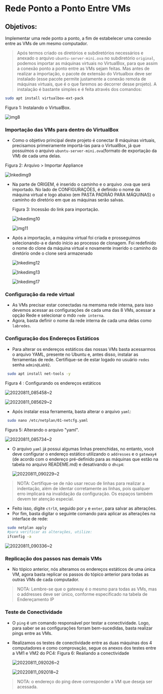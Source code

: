 # Rede Ponto a Ponto Entre VMs 

## Objetivos:
Implementar uma rede ponto a ponto, a fim de estabelecer uma conexão entre as VMs de um mesmo computador.

> Após termos criado os diretórios e subdiretórios necessários e anexado o arquivo ```ubuntu-server-mini.ova``` no subdiretório ```original```, podemos importar as máquinas virtuais no VirtualBox, para que assim a conexão ponto a ponto entre as VMs sejam feitas. Mas antes de realizar a importação, o pacote de extensão do Virtualbox deve ser instalado (esse pacote permite justamente a conexão remota de máquinas virtuais, que é o que faremos ao decorrer desse projeto). A instalação é bastante simples e é feita através dos comandos:
```bash
sudo apt install virtualbox-ext-pack
```

Figura 1: Instalando o VirtualBox.

![img8](https://user-images.githubusercontent.com/80183918/185101387-c33e7674-53ab-44cd-9aae-93adf68d3ad7.png)


### Importação das VMs para dentro do VirtualBox


* Como o objetivo principal deste projeto é conectar 8 máquinas virtuais, precisamos primeiramente importá-las para o VirtualBox, já que possuímos o arquivo ```ubuntu-server-mini.ova```(formato de exportação da VM) de cada uma delas.

 Figura 2:  Arquivo > Importar Appliance 

   ![Inkedimg9](https://user-images.githubusercontent.com/80183918/185103492-6f1d74ac-7414-4bb4-aa27-b5a3c20e6593.jpg)
 * Na parte de ORIGEM, é inserido o caminho e o arquivo .ova que será importado. No lado de CONFIGURAÇÕES, é definido o nome da máquina virtual e logo abaixo (em PASTA PADRÃO PARA MÁQUINAS) o caminho do diretório em que as máquinas serão salvas.
 
    Figura 3: Incessão do link para importação.
 
    ![Inkedimg10](https://user-images.githubusercontent.com/80183918/185105820-5e2b0325-9b95-4e15-a775-a00b0dcc352c.jpg)
 
    ![img11](https://user-images.githubusercontent.com/80183918/185108262-51d8d28d-e9f5-4648-86a6-fd51660727fe.png)

  * Após a importação, a máquina virtual foi criada e prosseguimos selecionando-a e dando início ao processo de clonagem. Foi redefinido o nome do clone da máquina virtual e novamente inserido o caminho do diretório onde o clone será armazenado
 
    ![Inkedimg12](https://user-images.githubusercontent.com/80183918/185109484-53bb853e-14a2-475d-918b-d9eb3511d051.jpg)
    
    ![Inkedimg13](https://user-images.githubusercontent.com/80183918/185110148-8509b712-d0d6-4455-8583-91596a3f038d.jpg)
    
    ![Inkedimg17](https://user-images.githubusercontent.com/80183918/185111619-cbade523-abac-4045-a388-e3f3e045aa23.jpg)
  
### Configuração da rede virtual
* As VMs precisar estar conectadas na memsma rede interna, para isso devemos acessar as configurações de cada uma das 8 VMs, acessar a opção Rede e selecionar o mdo ```rede interna```.
* Agora, basta definir o nome da rede interna de cada uma delas como ```labredes```. 

### Configuração dos Endereços Estáticos 

* Para alterar os endereços estáticos das nossas VMs basta acessarmos o arquivo YAML, presente no Ubuntu e, antes disso, instalar as ferramentas de rede. Certifique-se de estar logado no usuário ```redes``` senha ```admin@Lab92```.
```bash
 sudo apt install net-tools -y
```
Figura 4 : Configurando os endereços estáticos

  ![20220811_085458~2](https://user-images.githubusercontent.com/80183918/185114064-17ba8b8d-88bd-404f-b6bb-b2e5e783cca0.jpg)
  
  ![20220811_085629~2](https://user-images.githubusercontent.com/80183918/185114094-ad96a8e4-4086-4e68-94c8-9254915bdea8.jpg)


* Após instalar essa ferramenta, basta alterar o arquivo ```yaml```:
```bash
 sudo nano /etc/netplan/01-netcfg.yaml
```
Figura 5: Alterando o arquivo "yaml". 

  ![20220811_085734~2](https://user-images.githubusercontent.com/80183918/185116210-32492b3c-c9ac-4d7a-9c68-5c17540770ef.jpg)

* O arquivo ```yaml``` já possui algumas linhas preenchidas, no entanto, você deve configurar o endereço estático utilizando o ```addresses``` e o ```gateway4``` (de acordo com o endereço pré-definido para as máquinas que estão na tabela no arquivo READEME.md) e desativando o ```dhcp4```:

  ![20220811_090229~2](https://user-images.githubusercontent.com/80183918/185116226-d71c1684-638e-420a-bbd0-2a70fa25d533.jpg)

> NOTA: Certifique-se de não usar recuo de linhas para realizar a indentação, além de identar corretamente as linhas, pois qualquer erro implicará na invalidação da configuração. Os espaços também devem ter atenção especial.
* Feito isso, digite ```ctrlX```, seguido por ```y``` e ```enter```, para salvar as alterações.
* Por fim, basta digitar o seguinte comando para aplicar as alterações na interface de rede:
```bash
 sudo netplan apply
 #para verificar as alterações, utilize:
 ifconfig -a
```

  ![20220811_090336~2](https://user-images.githubusercontent.com/80183918/185116236-ba4f8b41-5dce-4a73-9680-eec82f8dcfe3.jpg)


### Replicação dos passos nas demais VMs
* No tópico anterior, nós alteramos os endereços estáticos de uma única VM, agora basta replicar os passos do tópico anterior para todas as outras VMs de cada computador.
> NOTA: Lembre-se que o gateway é o mesmo para todas as VMs, mas o addresses deve ser único, conforme especificado na tabela de Endereçamento IP

### Teste de Conectividade
* O ```ping``` é um comando responsável por testar a conectividade. Logo, para saber se as configurações forram bem-sucedidas, basta realizar pings entre as VMs.

* Realizamos os testes de conectividade entre as duas máquinas dos 4 computadores e como comprovação, segue os anexos dos testes entre a VM1 e VM2 do PC4:
 Figura 6: Realiando a conectividade
  
  ![20220811_092026~2](https://user-images.githubusercontent.com/80183918/185121140-63e04534-2ed6-4321-9cd2-a1d3f4b43ce6.jpg)
  
  ![20220811_092018~2](https://user-images.githubusercontent.com/80183918/185121175-a3da9260-3591-4e8d-a9ff-06781cd277d4.jpg)

> NOTA: o endereço do ping deve corresponder a VM que deseja ser acessada.
